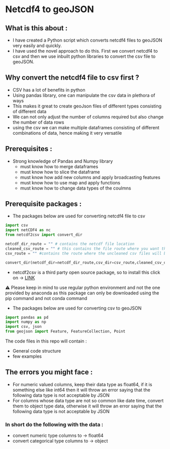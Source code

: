 # Netcdf4 to geoJSON

## What is this about :

- I have created a Python script which converts netcdf4 files to geoJSON very easily and quickly.
- I have used the novel approach to do this. First we convert netcdf4 to csv and then we use inbuilt python libraries to convert the csv file to geoJSON.

## Why convert the netcdf4 file to csv first ?

- CSV has a lot of benefits in python
- Using pandas library, one can manipulate the csv data in plethora of ways
- This makes it great to create geoJson files of different types consisting of different data
- We can not only adjust the number of columns required but also change the number of data rows
- using the csv we can make multiple dataframes consisting of different combinations of data, hence making it very versatile

## Prerequisites :

- Strong knowledge of Pandas and Numpy library
    - must know how to merge dataframes
    - must know how to slice the dataframe
    - must know how add new columns and apply broadcasting features
    - must know how to use map and apply functions
    - must know how to change data types of the coulmns

## Prerequisite packages :

- The packages below are used for converting netcdf4 file to csv

```python
import csv
import netCDF4 as nc
from netcdf2csv import convert_dir

netcdf_dir_route = "" # contains the netcdf file location
cleaned_csv_route = "" # this contains the file route where you want the cleaned CSV file to be stored
csv_route = "" #contains the route where the uncleaned csv files will be stored

convert_dir(netcdf_dir=netcdf_dir_route,csv_dir=csv_route,cleaned_csv_dir=cleaned_csv_route,clean_choice=1)
```

- netcdf2csv is a third party open source package, so to install this click on → [LINK](https://pypi.org/project/netcdf2csv/)

<aside>
⚠️ Please keep in mind to use regular python environment and not the one provided by anaconda as this package can only be downloaded using the pip command and not conda command

</aside>

- The packages below are used for converting csv to geoJSON

```python
import pandas as pd
import numpy as np
import csv, json
from geojson import Feature, FeatureCollection, Point
```

The code files in this repo will contain :

- General code structure
- few examples

## The errors you might face :

- For numeric valued columns, keep their data type as float64, if it is something else like int64 then it will throw an error saying that the following data type is not acceptable by JSON
- For columns whose data type are not so common like date time, convert them to object type data, otherwise it will throw an error saying  that the following data type is not acceptable by JSON

### In short do the following with the data :

- convert numeric type columns to → float64
- convert categorical type columns to → object
